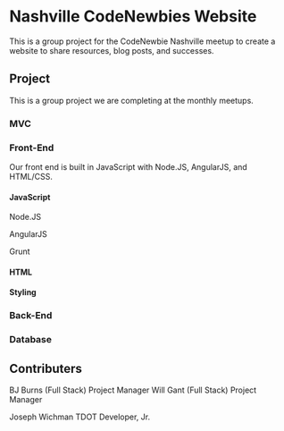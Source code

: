 # Nashville CodeNewbies Website

This is a group project for the CodeNewbie Nashville meetup to create a website to share resources, blog posts, and successes.

## Project

This is a group project we are completing at the monthly meetups.

### MVC

### Front-End

Our front end is built in JavaScript with Node.JS, AngularJS, and HTML/CSS.

#### JavaScript

Node.JS

AngularJS

Grunt

#### HTML

#### Styling

### Back-End

### Database

## Contributers

BJ Burns (Full Stack) Project Manager
Will Gant (Full Stack) Project Manager

Joseph Wichman TDOT Developer, Jr.
